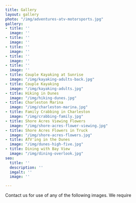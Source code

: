 ```yaml
---
title: Gallery
layout: gallery
photo: "/img/adventures-atv-motorsports.jpg"
gallery:
- title: ''
  image: ''
- title: ''
  image: ''
- title: ''
  image: ''
- title: ''
  image: ''
- title: ''
  image: ''
- title: Couple Kayaking at Sunrise
  image: "/img/kayaking-adults-back.jpg"
- title: Couple Kayaking
  image: "/img/kayaking-adults.jpg"
- title: Hiking in Dunes
  image: "/img/hiking-dunes.jpg"
- title: Charleston Marina
  image: "/img/charleston-marina.jpg"
- title: Family Crabbing in Charleston
  image: "/img/crabbing-family.jpg"
- title: Shore Acres Viewing Flowers
  image: "/img/shore-acres-flower-viewing.jpg"
- title: Shore Acres Flowers in Truck
  image: "/img/shore-acres-flowers.jpg"
- title: ATV'ing in the Dunes
  image: "/img/dunes-high-five.jpg"
- title: Dining with Bay View
  image: "/img/dining-overlook.jpg"
seo:
  title: ''
  description: ''
  imgalt: ''
  image: ''

---
```

Contact us for use of any of the following images. We require 